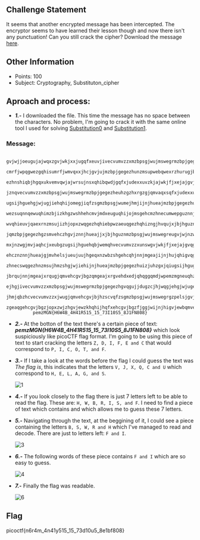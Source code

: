 ## Challenge Statement
It seems that another encrypted message has been intercepted. The encryptor seems to have learned their lesson though and now there isn't any punctuation! Can you still crack the cipher? Download the message [here](https://artifacts.picoctf.net/c/107/message.txt).
## Other Information
* Points: 100
* Subject: Cryptography, Substituton_cipher

## Aproach and process:
 * ***1.-*** I downloaded the file. This time the message has no space between the characters. No problem, I'm going to crack it with the same online tool I used for solving [Substitution0](https://github.com/33nity/PicoCTFWriteUP/blob/main/Cryptography/Substitution0.md) and [Substitution1](https://github.com/33nity/PicoCTFWriteUP/blob/main/Cryptography/Substitution1.md).

### Message:
              gvjwjjoeugujajwqxzgvjwkjxxjugqfxeuvjivecvumvzzxmzbpsgjwujmswegrmzbpjgegezhuehmxsieh
              cmrfjwpqgwezgqhisumrfjwmvqxxjhcjgvjujmzbpjgegezhunzmsupwebqwexrzhurugjbuqibeheugwqg
              ezhnshiqbjhgqxukvemvqwjajwrsujnsxqhibqwdjgqfxjudexxuvzkjajwkjfjxejajgvjpwzpjwpswpzu
              jznqvecvumvzzxmzbpsgjwujmswegrmzbpjgegezheuhzgzhxrgzgjqmvaqxsqfxjudexxufsgqxuzgzcjg
              ugsijhguehgjwjugjiehqhijomegjiqfzsgmzbpsgjwumejhmjijnjhueajmzbpjgegezhuqwjzngjhxqfz
              wezsuqnnqewuqhimzbjizkhgzwshhehcmvjmdxeuguqhijojmsgehcmzhnecumwepguznnjhujzhgvjzgvj
              wvqhieuvjqaexrnzmsujizhjopxzwqgezhqhiebpwzaeuqgezhqhizngjhvqujxjbjhguznpxqrkjfjxeja
              jqmzbpjgegezhgzsmvehczhgvjznnjhueajjxjbjhguznmzbpsgjwujmswegreugvjwjnzwjqfjggjwajve
              mxjnzwgjmvjaqhcjxeubgzugsijhguehqbjwemqhvecvumvzzxunswgvjwkjfjxejajgvqgqhshijwugqhi
              ehcznznnjhueajgjmvhelsjueujuujhgeqxnzwbzshgehcqhjnnjmgeajijnjhujqhigvqggvjgzzxuqhim
              zhnecswqgezhnzmsujhmzshgjwjiehijnjhueajmzbpjgegezhuizjuhzgxjqiugsijhgugzdhzkgvjewjh
              jbrqujnnjmgeajxrqugjqmvehcgvjbgzqmgeajxrgvehdxedjqhqggqmdjwpemzmgneuqhznnjhueajxrzw
              ejhgjivecvumvzzxmzbpsgjwujmswegrmzbpjgegezhgvqgujjdugzcjhjwqgjehgjwjugehmzbpsgjwume
              jhmjqbzhcvecvumvzzxjwugjqmvehcgvjbjhzscvqfzsgmzbpsgjwujmswegrgzpelsjgvjewmswezuegrb
              zgeaqgehcgvjbgzjopxzwjzhgvjewzkhqhijhqfxehcgvjbgzfjggjwijnjhigvjewbqmvehjugvjnxqceu
              pemzMGN{H6W4B_4H41R515_15_73I10S5_8J1FN808}

* ***2.-*** At the botton of the text there's a certain piece of text: ***pemzMGN{H6W4B_4H41R515_15_73I10S5_8J1FN808}*** which look suspiciously like picoCTF flag format. I'm going to be using this piece of text to start cracking the letters `Z, D, I, F, E and C` that would correspond to `P, I, C, O, T, and F`.

* ***3.-*** If I take a look at the words before the flag I could guess the text was *The flag is*, this indicates that the letters `V, J, X, Q, C and U` which correspond to `H, E, L, A, G, and S`.

   ![1](https://user-images.githubusercontent.com/124062596/220344672-60ae5b78-fd6c-4dc6-be60-2cea41119589.PNG)

* ***4.-*** If you look closely to the flag there is just 7 letters left to be able to read the flag. These are: `H, W, B, R, I, S, and F`. I need to find a piece of text which contains and which allows me to guess these 7 letters.

* ***5.-*** Navigating through the text, at the beggining of it, I could see a piece containing the letters `B, S, W, R and H` which I've managed to read and decode. There are just to letters left: `F and I`.

    ![3](https://user-images.githubusercontent.com/124062596/220345645-aba989a4-105c-434f-ba68-d55ebff86b85.PNG)


* ***6.-*** The following words of these piece contains `F and I` which are so easy to guess.

    ![4](https://user-images.githubusercontent.com/124062596/220347185-ef7f9471-801e-49b3-9da5-def31bb317df.PNG)

* ***7.-*** Finally the flag was readable.

    ![6](https://user-images.githubusercontent.com/124062596/220347565-781412c7-6077-4ab2-83af-6c7183ebcb5c.PNG)


## Flag
picoctf{n6r4m_4n41y515_15_73d10u5_8e1bf808}
